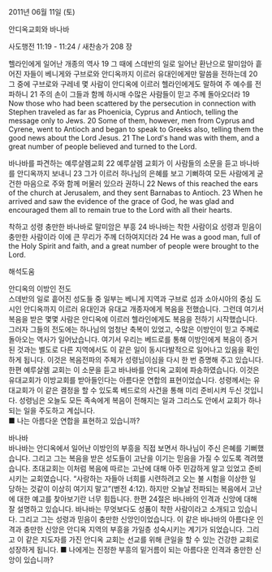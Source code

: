 2011년 06월 11일 (토)

안디옥교회와 바나바



사도행전 11:19 - 11:24 / 새찬송가 208 장


헬라인에게 일어난 개종의 역사 
19 그 때에 스데반의 일로 일어난 환난으로 말미암아 흩어진 자들이 베니게와 구브로와 안디옥까지 이르러 유대인에게만 말씀을 전하는데 20 그 중에 구브로와 구레네 몇 사람이 안디옥에 이르러 헬라인에게도 말하여 주 예수를 전파하니 21 주의 손이 그들과 함께 하시매 수많은 사람들이 믿고 주께 돌아오더라 
19 Now those who had been scattered by the persecution in connection with Stephen traveled as far as Phoenicia, Cyprus and Antioch, telling the message only to Jews. 20 Some of them, however, men from Cyprus and Cyrene, went to Antioch and began to speak to Greeks also, telling them the good news about the Lord Jesus. 21 The Lord's hand was with them, and a great number of people believed and turned to the Lord.   

바나바를 파견하는 예루살렘교회 
22 예루살렘 교회가 이 사람들의 소문을 듣고 바나바를 안디옥까지 보내니 23 그가 이르러 하나님의 은혜를 보고 기뻐하여 모든 사람에게 굳건한 마음으로 주와 함께 머물러 있으라 권하니 
22 News of this reached the ears of the church at Jerusalem, and they sent Barnabas to Antioch. 23 When he arrived and saw the evidence of the grace of God, he was glad and encouraged them all to remain true to the Lord with all their hearts.   

착하고 성령 충만한 바나바로 말미암은 부흥 
24 바나바는 착한 사람이요 성령과 믿음이 충만한 사람이라 이에 큰 무리가 주께 더하여지더라 24 He was a good man, full of the Holy Spirit and faith, and a great number of people were brought to the Lord.

해석도움





안디옥의 이방인 전도  
스데반의 일로 흩어진 성도들 중 일부는 베니게 지역과 구브로 섬과 소아시아의 중심 도시인 안디옥까지 이르러 유대인과 유대교 개종자에게 복음을 전했습니다. 그런데 여기서 복음을 받은 몇몇 사람은 안디옥에 이르러 헬라인에게도 복음을 전하기 시작했습니다. 그러자 그들의 전도에는 하나님의 엄청난 축복이 있었고, 수많은 이방인이 믿고 주께로 돌아오는 역사가 일어났습니다. 여기서 우리는 베드로를 통해 이방인에게 복음이 증거 된 것과는 별도로 다른 지역에서도 이 같은 일이 동시다발적으로 일어나고 있음을 확인하게 됩니다. 이것은 복음전파의 주체가 성령님이심을 다시 한 번 증명해 주고 있습니다. 한편 예루살렘 교회는 이 소문을 듣고 바나바를 안디옥 교회에 파송하였습니다. 이것은 유대교회가 이방교회를 받아들인다는 아름다운 연합의 표현이었습니다. 성령께서는 유대교회가 이 같은 결정을 할 수 있도록 베드로의 사건을 통해 미리 준비시켜 두신 것입니다. 성령님은 오늘도 모든 족속에게 복음이 전해지는 일과 그리스도 안에서 교회가 하나 되는 일을 주도하고 계십니다.  
■ 나는 아름다운 연합을 표현하고 있습니까?   

바나바  
바나바는 안디옥에서 일어난 이방인의 부흥을 직접 보면서 하나님이 주신 은혜를 기뻐했습니다. 그리고 그는 복음을 받은 성도들이 고난을 이기는 믿음을 가질 수 있도록 격려했습니다. 초대교회는 이처럼 복음에 따르는 고난에 대해 아주 민감하게 알고 있었고 준비시키는 교회였습니다. “사랑하는 자들아 너희를 시련하려고 오는 불 시험을 이상한 일 당하는 것같이 이상히 여기지 말고”(벧전 4:12). 하지만 오늘날 전파되는 복음에서 고난에 대한 예고를 찾아보기란 너무 힘듭니다. 한편 24절은 바나바의 인격과 신앙에 대해 잘 설명하고 있습니다. 바나바는 무엇보다도 성품이 착한 사람이라고 소개되고 있습니다. 그리고 그는 성령과 믿음이 충만한 신앙인이었습니다. 이 같은 바나바의 아름다운 인격과 충만한 신앙은 안디옥 지역의 부흥을 가일층 성숙시키는 계기가 되었습니다. 그리고 이 같은 지도자를 가진 안디옥 교회는 선교를 위해 큰일을 할 수 있는 건강한 교회로 성장하게 됩니다. 
■ 나에게는 진정한 부흥의 밑거름이 되는 아름다운 인격과 충만한 신앙이 있습니까?